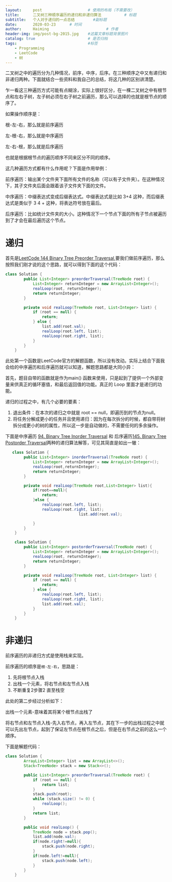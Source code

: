 ```yaml
---
layout:     post   				    # 使用的布局（不需要改）
title:      二叉树三种顺序遍历的递归和非递归算法  		# 标题 
subtitle:   个人对于递归的一点总结        #副标题
date:       2020-03-23		# 时间
author:     Haiming 						# 作者
header-img: img/post-bg-2015.jpg 	#这篇文章标题背景图片
catalog: true 						# 是否归档
tags:								#标签
    - Programming
    - LeetCode
    - 树
---
```


二叉树之中的遍历分为几种情况，前序，中序，后序。在三种顺序之中又有递归和非递归两种。下面就结合一些资料和我自己的总结，将这几种的区别讲清楚。

乍一看这三种遍历方式可能有点糊涂，实际上很好区分，在一棵二叉树之中有根节点和左右子树，左子树必须在右子树之前遍历，那么可以选择的也就是根节点的顺序了。

如果操作顺序是：

根-左-右，那么就是前序遍历

左-根-右，那么就是中序遍历

左-右-根，那么就是后序遍历

也就是根据根节点的遍历顺序不同来区分不同的顺序。

这几种遍历方式都有什么作用呢？下面是作用举例：

前序遍历：输出某个文件夹下面所有文件的名称（可以有子文件夹）。在这种情况下，其子文件夹后面会跟着该子文件夹下面的文件。

中序遍历：中缀表达式变成后缀表达式。中缀表达式是比如 3+4 这种，而后缀表达式是类似于 3 4 + 这种，将表达符号放在最后。

后序遍历：比如统计文件夹的大小。这种情况下一个节点下面的所有子节点被遍历到了才会在最后遍历这个节点。

# 递归

首先是[LeetCode 144 Binary Tree Preorder Traversal]( https://leetcode.com/problems/binary-tree-preorder-traversal/),要我们做前序遍历，那么按照我们刚才说的这个思路，就可以得到下面的这个代码：

```java
class Solution {
        public List<Integer> preorderTraversal(TreeNode root) {
            List<Integer> returnInteger = new ArrayList<Integer>();
            realLoop(root, returnInteger);
            return returnInteger;
        }

        private void realLoop(TreeNode root, List<Integer> list) {
            if (root == null) {
                return;
            } else {
                list.add(root.val);
                realLoop(root.left, list);
                realLoop(root.right, list);
            }
        }
    }
```

此处第一个函数是LeetCode官方的解题函数，所以没有改动。实际上结合下面我会给的中序遍历和后序遍历就可以知道，解题思路都是大同小异：

首先，题目自带的函数就是作为main() 函数来使用，只是起到了提供一个外部变量来供真正的循环塞值，和最后返回值的功能。真正的 Loop 里面才是递归的功能。

递归的过程之中，有几个必要的要素：

1. 退出条件：在本次的递归之中就是 root == null，即遍历到的节点为null。
2. 将任务分解成更小的任务并且使用递归：因为在每次拆分的时候，都自带将树拆分成更小的树的属性，所以这一步是自动做的，不需要任何的多余操作。

下面是中序遍历 [94. Binary Tree Inorder Traversal](https://leetcode.com/problems/binary-tree-inorder-traversal/) 和 后序遍历[145. Binary Tree Postorder Traversal](https://leetcode.com/problems/binary-tree-postorder-traversal/)两种的递归算法解答，可见其简直是如出一辙：

```java
   class Solution {
        public List<Integer> inorderTraversal(TreeNode root) {
            List<Integer> returnInteger = new ArrayList<Integer>();
            realLoop(root,returnInteger);
            return returnInteger;
        }

        private void realLoop(TreeNode root,List<Integer> list){
            if(root==null){
                return;
            }else {
                realLoop(root.left, list);
                realLoop(root.right, list);
                                list.add(root.val);

            }
        }
    }
```



```java
    class Solution {
        public List<Integer> postorderTraversal(TreeNode root) {
            List<Integer> returnInteger = new ArrayList<Integer>();
            realLoop(root, returnInteger);
            return returnInteger;
        }

        private void realLoop(TreeNode root, List<Integer> list) {
            if (root == null) {
                return;
            } else {
                realLoop(root.left, list);
                realLoop(root.right, list);
                list.add(root.val);
            }
        }
    }
```

# 非递归

前序遍历的非递归方式是使用栈来实现。

前序遍历的顺序是`根-左-右`，思路是：

1. 先将根节点入栈
2. 出栈一个元素，将右节点和左节点入栈
3. 不断重复2步骤2 直至栈空

此处的第二步经过分析如下：

出栈一个元素-意味着其将某个根节点出栈了

将右节点和左节点入栈-先入右节点，再入左节点，其在下一步的出栈过程之中就可以先出左节点，起到了保证左节点在根节点之后，但是在右节点之前的这么一个顺序。

下面是解题代码：

```java
class Solution {
        ArrayList<Integer> list = new ArrayList<>();
        Stack<TreeNode> stack = new Stack<>();

        public List<Integer> preorderTraversal(TreeNode root) {
            if (root == null) {
                return list;
            }
            stack.push(root);
            while (stack.size() != 0) {
                realLoop();
            }
            return list;
        }

        public void realLoop() {
            TreeNode node = stack.pop();
            list.add(node.val);
            if(node.right!=null){
                stack.push(node.right);
            }
            if(node.left!=null){
                stack.push(node.left);
            }
        }
    }
```

